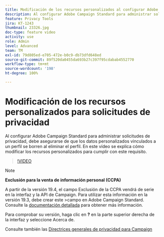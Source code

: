 ```yaml
---
title: Modificación de los recursos personalizados al configurar Adobe Campaign Standard para las solicitudes de privacidad
description: Al configurar Adobe Campaign Standard para administrar solicitudes de privacidad, debe asegurarse de que los datos personalizados vinculados a un perfil se borren al eliminar el perfil. En este vídeo se explica cómo modificar los recursos personalizados para cumplir con este requisito.
feature: Privacy Tools
jira: KT-1243
thumbnail: 23326.jpg
doc-type: feature video
activity: use
role: Admin
level: Advanced
team: TM
exl-id: 79d805ed-e705-472e-b0c9-db73dfd648ed
source-git-commit: 89f520da0455da693b27c397f95cdabab4552770
workflow-type: tm+mt
source-wordcount: '198'
ht-degree: 100%

---
```


# Modificación de los recursos personalizados para solicitudes de privacidad

Al configurar Adobe Campaign Standard para administrar solicitudes de privacidad, debe asegurarse de que los datos personalizados vinculados a un perfil se borren al eliminar el perfil. En este vídeo se explica cómo modificar los recursos personalizados para cumplir con este requisito.

>[!VIDEO](https://video.tv.adobe.com/v/23326?quality=12&learn=on)

>[!NOTE]
>
>**Exclusión para la venta de información personal (CCPA)**
>
>A partir de la versión 19.4, el campo Exclusión de la CCPA vendrá de serie en la interfaz y la API de Campaign. Para utilizar esta información en la versión 19.3, debe crear este >campo en Adobe Campaign Standard. Consulte la [documentación detallada](https://experienceleague.adobe.com/docs/campaign-standard/using/getting-started/privacy/privacy-requests.html?lang=es#privacy-requests) para obtener más información.
>
> Para comprobar su versión, haga clic en **?** en la parte superior derecha de la interfaz y seleccione Acerca de.

Consulte también las [Directrices generales de privacidad para Campaign](https://experienceleague.adobe.com/docs/campaign-classic/using/getting-started/privacy/privacy-management.html?lang=es)
